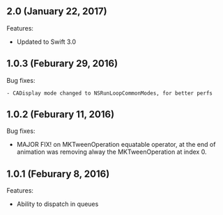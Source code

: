 ## 2.0 (January 22, 2017)

Features:

  - Updated to Swift 3.0
  
## 1.0.3 (Feburary 29, 2016)

Bug fixes:
	
	- CADisplay mode changed to NSRunLoopCommonModes, for better perfs

## 1.0.2 (Feburary 11, 2016)

Bug fixes:

  - MAJOR FIX! on MKTweenOperation equatable operator, at the end of animation was removing alway the MKTweenOperation at index 0.

## 1.0.1 (Feburary 8, 2016)

Features:

  - Ability to dispatch in queues
